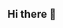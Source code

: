 ## Hi there 👋

<!--
**zyusifov/zyusifov** is a ✨ _special_ ✨ repository because its `README.md` (this file) appears on your GitHub profile.

<p><img align="center" src="https://github-readme-streak-stats.herokuapp.com/?user=velikhanov&" alt="velikhanov" /></p>
